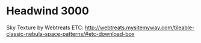 # Headwind 3000

Sky Texture by Webtreats ETC:
http://webtreats.mysitemyway.com/tileable-classic-nebula-space-patterns/#etc-download-box
